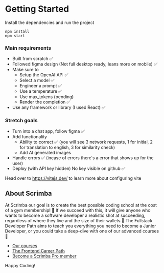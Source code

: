 # Getting Started
Install the dependencies and run the project
```
npm install
npm start
```

### Main requirements 
- Built from scratch ✅
- Followed figma design (Not full desktop ready, leans more on mobile) ✅
- Make sure to
    - Setup the OpenAI API ✅
    - Select a model ✅
    - Engineer a prompt ✅
    - Use a temperature ✅
    - Use max_tokens (pending)
    - Render the completion ✅
- Use any framework or library (I used React) ✅

### Stretch goals
- Turn into a chat app, follow figma ✅
- Add functionality
    - Ability to correct ✅ (you will see 3 network requests, 1 for initial, 2 for translation to english, 3 for similarity check)
    - Add AI generated images
- Handle errors  ✅ (incase of errors there's a error that shows up for the user)
- Deploy (with API key hidden) No key visible on github ✅

Head over to https://vitejs.dev/ to learn more about configuring vite
## About Scrimba

At Scrimba our goal is to create the best possible coding school at the cost of a gym membership! 💜
If we succeed with this, it will give anyone who wants to become a software developer a realistic shot at succeeding, regardless of where they live and the size of their wallets 🎉
The Fullstack Developer Path aims to teach you everything you need to become a Junior Developer, or you could take a deep-dive with one of our advanced courses 🚀

- [Our courses](https://scrimba.com/courses)
- [The Frontend Career Path](https://scrimba.com/fullstack-path-c0fullstack)
- [Become a Scrimba Pro member](https://scrimba.com/pricing)

Happy Coding!